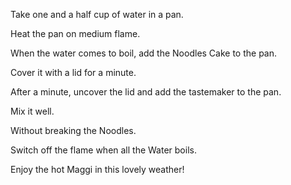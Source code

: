 Take one and a half cup of water in a pan.

Heat the pan on medium flame.

When the water comes to boil, add the Noodles Cake to the pan.

Cover it with a lid for a minute.

After a minute, uncover the lid and add the tastemaker to the pan.

Mix it well.

Without breaking the Noodles.

Switch off the flame when all the Water boils.

Enjoy the hot Maggi in this lovely weather!